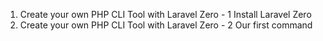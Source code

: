 01. Create your own PHP CLI Tool with Laravel Zero - 1 Install Laravel Zero
02. Create your own PHP CLI Tool with Laravel Zero - 2 Our first command